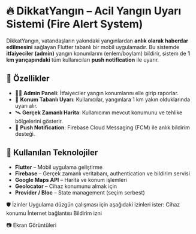 # 🔥 DikkatYangın – Acil Yangın Uyarı Sistemi (Fire Alert System)

DikkatYangın, vatandaşların yakındaki yangınlardan **anlık olarak haberdar edilmesini** sağlayan Flutter tabanlı bir mobil uygulamadır. Bu sistemde **itfaiyeciler (admin)** yangın konumlarını (enlem/boylam) bildirir, sistem de **1 km yarıçapındaki** tüm kullanıcıları **push notification** ile uyarır.

## 🎯 Özellikler
- 👨‍🚒 **Admin Paneli**: İtfaiyeciler yangın konumlarını elle girip raporlar.
- 📍 **Konum Tabanlı Uyarı**: Kullanıcılar, yangınlara 1 km yakın olduklarında uyarı alır.
- 🛰️ **Gerçek Zamanlı Harita**: Kullanıcının mevcut konumunu ve tehlike bölgelerini gösterir.
- 🔔 **Push Notification**: Firebase Cloud Messaging (FCM) ile anlık bildirim desteği.

## 🧰 Kullanılan Teknolojiler
- **Flutter** – Mobil uygulama geliştirme
- **Firebase** – Gerçek zamanlı veritabanı, authentication ve bildirim servisi
- **Google Maps API** – Harita ve konum işlemleri
- **Geolocator** – Cihaz konumunu almak için
- **Provider / Bloc** – State management (seçim serbest)

🛡️ İzinler
Uygulama düzgün çalışması için aşağıdaki izinleri ister:
Cihaz konumu
İnternet bağlantısı
Bildirim izni

📷 Ekran Görüntüleri

